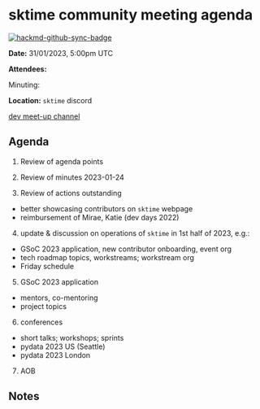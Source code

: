 # sktime community meeting agenda

[![hackmd-github-sync-badge](https://hackmd.io/y1OcL1QMQLiZjRwVB0t0RQ/badge)](https://hackmd.io/GQJy87zYQH2wljr5pQv4Jg)

**Date:** 
31/01/2023, 5:00pm UTC

**Attendees:** 

Minuting:

**Location:** `sktime` discord

[dev meet-up channel](https://discord.com/channels/723500657255907408/875422707523682335)

## Agenda

1. Review of agenda points

2. Review of minutes 2023-01-24

3. Review of actions outstanding

* better showcasing contributors on `sktime` webpage
* reimbursement of Mirae, Katie (dev days 2022)

4. update & discussion on operations of `sktime` in 1st half of 2023, e.g.:
  * GSoC 2023 application, new contributor onboarding, event org
  * tech roadmap topics, workstreams; workstream org
  * Friday schedule

5. GSoC 2023 application
  * mentors, co-mentoring
  * project topics

6. conferences
  * short talks; workshops; sprints
  * pydata 2023 US (Seattle)
  * pydata 2023 London

7. AOB

## Notes
